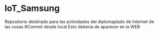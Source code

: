 # IoT_Samsung
Repositorio destinado para las actividades del diplomaplado de Internet de las cosas
#Commit desde local
Esto debería de aparecer en la WEB
